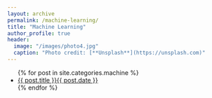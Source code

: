 ```yaml
---
layout: archive
permalink: /machine-learning/
title: "Machine Learning"
author_profile: true
header:
  image: "/images/photo4.jpg"
  caption: "Photo credit: [**Unsplash**](https://unsplash.com)"
---
```


<ul>
  {% for post in site.categories.machine %}
    <li>
      <a href="{{ post.url }}">{{ post.title }}{{ post.date }}</a>
    </li>
  {% endfor %}
</ul>
